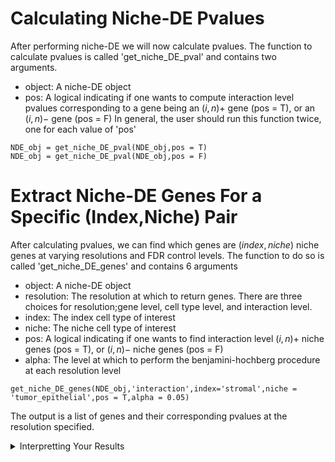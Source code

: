 
# Calculating Niche-DE Pvalues

After performing niche-DE we will now calculate pvalues. The function to calculate pvalues is called 'get_niche_DE_pval' and contains two arguments. 
+ object: A niche-DE object
+ pos: A logical indicating if one wants to compute interaction level pvalues corresponding to a gene being an $(i,n)+$ gene (pos = T), or an $(i,n)-$ gene (pos = F)
In general, the user should run this function twice, one for each value of 'pos'
```{r,warning=FALSE}
NDE_obj = get_niche_DE_pval(NDE_obj,pos = T)
NDE_obj = get_niche_DE_pval(NDE_obj,pos = F)
```

# Extract Niche-DE Genes For a Specific (Index,Niche) Pair
 After calculating pvalues, we can find which genes are $(index,niche)$ niche genes at varying resolutions and FDR control levels. The function to do so is called 'get_niche_DE_genes' and contains 6 arguments
+ object: A niche-DE object
+ resolution: The resolution at which  to return genes. There are three choices for resolution;gene level, cell type level, and interaction level.
+ index: The index cell type of interest
+ niche: The niche cell type of interest
+ pos:  A logical indicating if one wants to find interaction level $(i,n)+$ niche genes (pos = T), or $(i,n)-$ niche genes (pos = F)
+ alpha: The level at which to perform the benjamini-hochberg procedure at each resolution level
```{r,warning=FALSE}
get_niche_DE_genes(NDE_obj,'interaction',index='stromal',niche = 'tumor_epithelial',pos = T,alpha = 0.05)
```
The output is a list of genes and their corresponding pvalues at the resolution specified.

<details>
  <summary>Interpretting Your Results</summary>
  Assume that the 'pos' parameter is set to 'True'. The interpretation of your output will differ based on the resolution chosen.
  + Resolution = gene: Genes outputted show some sign of being a noche gene for some $(index,niche)$ pair.
  + Resolution = cell type: Genes outputted are significantly niche up or down regulated in the index cell. The niche cell type is unknown.
  + Resolution = interaction: Genes outputted are significantly upregulated in the index cell type when in the presence of the niche cell type. If 'pos' = 'False' then Genes outputted are significantly downregulated in the index cell type when in the presence of the niche cell type.
  
  
  <details>
  

